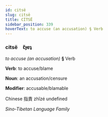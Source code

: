 ```yaml
---
id: citsë
slug: citsë
title: CİTSË
sidebar_position: 339
hoverText: to accuse (an accusation) § Verb
---
```


### citsë&emsp;<span kind="abugida">ꞇ̆ɟɐʇ</span>

*to accuse (an accusation)* **§** Verb

**Verb**: to accuse/blame

**Noun**: an accusation/censure

**Modifier**: accusable/blamable

Chinese 指責 zhǐzé undefined

*Sino-Tibetan Language Family*